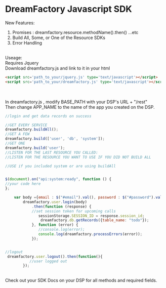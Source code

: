 DreamFactory Javascript SDK
==================



New Features:
<ol>
<li>Promises : dreamfactory.resource.methodName().then() ...etc
<li>Build All, Some, or One of the Resource SDKs
<li>Error Handling
</ol>
<br/>
Useage:
<br/>
Requires Jquery<br/>
Download dreamfactory.js and link to it in your html

```html
<script src='path_to_your/jquery.js' type='text/javascript'></script>
<script src='path_to_your/dreamfactory.js' type='text/javascript'></script>
```
<br/>
<br/>
In dreamfactory.js , modify BASE_PATH with your DSP's URL + "/rest"<br/>
Then change APP_NAME to the name of the app you created on the DSP.<br/>

```javascript
//login and get data records on success

//GET EVERY SERVICE
dreamfactory.buildAll();
//GET A FEW
dreamfactory.build(['user', 'db', 'system']);
//GET ONE
dreamfactory.build('user');
//LISTEN FOR THE LAST RESOURCE YOU CALLED:
//LISTEN FOR THE RESOURCE YOU WANT TO USE IF YOU DID NOT BUILD ALL

//USE if you included system or are using buildAll


$(document).on("api:system:ready", function () {
//your code here
};

    var body ={email : $("#email").val(), password : $("#password").val()};
        dreamfactory.user.login(body)
            .then(function (response) {
            //set session token for upcoming calls
               sessionStorage.SESSION_ID = response.session_id;
                dreamfactory.db.getRecords({table_name: "todo"});
            }, function (error) {
               //console.log(error);
               console.log(dreamfactory.processErrors(error));
            });


//logout
 dreamfactory.user.logout().then(function(){
           //user logged out
        });

```
<br/>
Check out your SDK Docs on your DSP for all methods and required fields.
